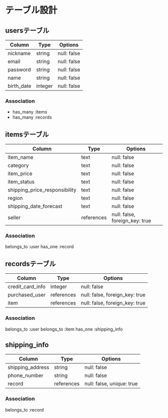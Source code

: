 # テーブル設計

## usersテーブル
| Column          | Type    | Options     |
| --------        | ------  | ----------- |
| nickname        | string  | null: false |
| email           | string  | null: false |
| password        | string  | null: false |
| name            | string  | null: false |
| birth_date      | integer | null: false |

### Association

- has_many :items
- has_many :records

## itemsテーブル
| Column                            | Type       | Options                        |
| -------------------------------   | ---------- | -----------------------------  |
| item_name                         | text       | null: false                    |
| category                          | text       | null: false                    |
| item_price                        | text       | null: false                    |
| item_status                       | text       | null: false                    |
| shipping_price_responsibility     | text       | null: false                    |
| region                            | text       | null: false                    |
| shipping_date_forecast            | text       | null: false                    |
| seller                            | references | null: false, foreign_key: true |


### Association

belongs_to :user
has_one    :record


## recordsテーブル
| Column                  | Type       | Options                        |
| --------------------    | ---------- | ------------------------------ |
| credit_card_info        | integer    | null: false                    |
| purchased_user          | references | null: false, foreign_key: true |
| item                    | references | null: false, foreign_key: true |

### Association

belongs_to :user
belongs_to :item
has_one    :shipping_info


## shipping_info
| Column                  | Type       | Options                        |
| --------------------    | ---------- | ------------------------------ |
| shipping_address        | string     | null: false                    |
| phone_number            | string     | null: false                    |
| record                  | references | null: false, unique: true      |

### Association

belongs_to :record